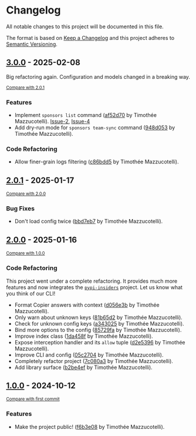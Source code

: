 # Changelog

All notable changes to this project will be documented in this file.

The format is based on [Keep a Changelog](http://keepachangelog.com/en/1.0.0/)
and this project adheres to [Semantic Versioning](http://semver.org/spec/v2.0.0.html).

<!-- insertion marker -->
## [3.0.0](https://github.com/pawamoy/insiders-project/releases/tag/3.0.0) - 2025-02-08

Big refactoring again. Configuration and models changed in a breaking way.

<small>[Compare with 2.0.1](https://github.com/pawamoy/insiders-project/compare/2.0.1...3.0.0)</small>

### Features

- Implement `sponsors list` command ([af52d70](https://github.com/pawamoy/insiders-project/commit/af52d7038c98327ab75ef9e9003e5499bcfe9bf9) by Timothée Mazzucotelli). [Issue-2](https://github.com/pawamoy/insiders-project/issues/2), [Issue-4](https://github.com/pawamoy/insiders-project/issues/4)
- Add dry-run mode for `sponsors team-sync` command ([948d053](https://github.com/pawamoy/insiders-project/commit/948d053199ea5520c3d0380393724b948b9f128a) by Timothée Mazzucotelli).

### Code Refactoring

- Allow finer-grain logs filtering ([c86bdd5](https://github.com/pawamoy/insiders-project/commit/c86bdd536120cec021bdb732cb66a42b413547ae) by Timothée Mazzucotelli).

## [2.0.1](https://github.com/pawamoy/insiders/releases/tag/2.0.1) - 2025-01-17

<small>[Compare with 2.0.0](https://github.com/pawamoy/insiders/compare/2.0.0...2.0.1)</small>

### Bug Fixes

- Don't load config twice ([bbd7eb7](https://github.com/pawamoy/insiders/commit/bbd7eb799b15ca899b3491c00ed16dcc56ecb651) by Timothée Mazzucotelli).

## [2.0.0](https://github.com/pawamoy/insiders/releases/tag/2.0.0) - 2025-01-16

<small>[Compare with 1.0.0](https://github.com/pawamoy/insiders/compare/1.0.0...2.0.0)</small>

### Code Refactoring

This project went under a complete refactoring. It provides much more features and now integrates the [`pypi-insiders`](https://pypi.org/project/pypi-insiders/) project. Let us know what you think of our CLI!

- Format Copier answers with context ([d056e3b](https://github.com/pawamoy/insiders/commit/d056e3b0439a2e0569cf6d1557f402e6eb297987) by Timothée Mazzucotelli).
- Only warn about unknown keys ([81b65d2](https://github.com/pawamoy/insiders/commit/81b65d257b4ff552749875ebe7d2ffd287c77434) by Timothée Mazzucotelli).
- Check for unknown config keys ([a343025](https://github.com/pawamoy/insiders/commit/a343025d15f6f3eb427484a016f0c75cd8faae65) by Timothée Mazzucotelli).
- Bind more options to the config ([85729fa](https://github.com/pawamoy/insiders/commit/85729fafef8dfb8ed9089c0fbec8938a5c057cc7) by Timothée Mazzucotelli).
- Improve index class ([1da458f](https://github.com/pawamoy/insiders/commit/1da458f172730ca42e4212e5c9bc8837a0177abc) by Timothée Mazzucotelli).
- Expose interception handler and its `allow` tuple ([d2e5396](https://github.com/pawamoy/insiders/commit/d2e5396f2197ad6e1665223ee008664d1d5e5449) by Timothée Mazzucotelli).
- Improve CLI and config ([05c2704](https://github.com/pawamoy/insiders/commit/05c2704daf28c91e59f698c68f284632960d1892) by Timothée Mazzucotelli).
- Completely refactor project ([7c080a3](https://github.com/pawamoy/insiders/commit/7c080a3cd8c8e932cf7369f866cd2a68af8bad00) by Timothée Mazzucotelli).
- Add library surface ([b2be4ef](https://github.com/pawamoy/insiders/commit/b2be4ef11b17d427bec3e466cf79ad33d1e5f472) by Timothée Mazzucotelli).

## [1.0.0](https://github.com/pawamoy/insiders/releases/tag/1.0.0) - 2024-10-12

<small>[Compare with first commit](https://github.com/pawamoy/insiders/compare/625c8abf651f00fe7101ad7cfdb060805a2e172f...1.0.0)</small>

### Features

- Make the project public! ([f6b3e08](https://github.com/pawamoy/insiders/commit/f6b3e0885ffda3b0a7c835307e243580b18c83bc) by Timothée Mazzucotelli).

